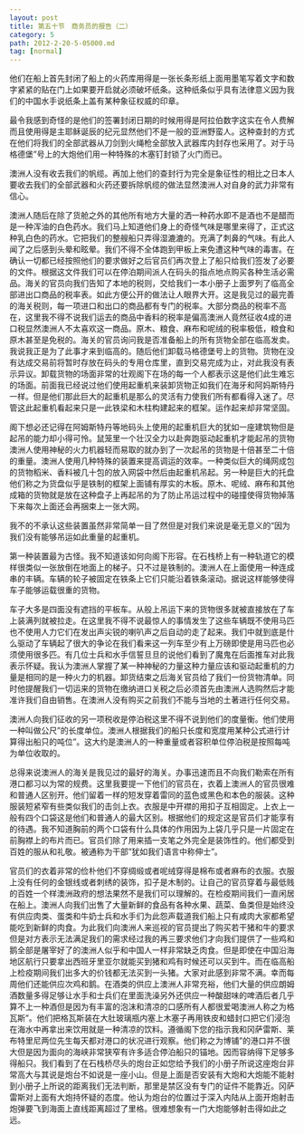 ```yaml
---
layout: post
title: 第五十节　商务员的报告（二）
category: 5
path: 2012-2-20-5-05000.md
tag: [normal]
---
```


他们在船上首先封闭了船上的火药库用得是一张长条形纸上面用墨笔写着文字和数字紧紧的贴在门上如果要开启就必须破坏纸条。这种纸条似乎具有法律意义因为我们的中国水手说纸条上盖有某种象征权威的印章。

最令我感到奇怪的是他们的签署封闭日期的时候用得是阿拉伯数字这实在令人费解而且使用得是主耶稣诞辰的纪元显然他们不是一般的亚洲野蛮人。这种查封的方式在他们将我们的全部武器从刀剑到火绳枪全部放入武器库内封存也采用了。对于马格德堡”号上的大炮他们用一种特殊的木塞钉封锁了火门而已。

澳洲人没有收去我们的帆缆。再加上他们的查封行为完全是象征性的相比之日本人要收去我们的全部武器和火药还要拆除帆缆的做法显然澳洲人对自身的武力非常有信心。

澳洲人随后在除了货舱之外的其他所有地方大量的洒一种药水即不是酒也不是醋而是一种浑油的白色药水。我们马上知道他们身上的奇怪气味是哪里来得了，正式这种乳白色的药水。它把我们的整艘船只弄得湿漉漉的。充满了刺鼻的气味。有此人闻了之后感到头晕和眩晕。我们不得不全体跑到甲板上来免遭这种气味的毒害。在确认一切都已经按照他们的要求做好之后官员们再次登上了船只给我们签发了必要的文件。根据这文件我们可以在停泊期间派人在码头的指点地点购买各种生活必需品。海关的官员向我们告知了本地的税则，交给我们一本小册子上面罗列了临高全部进出口商品的税率表。如此方便公开的做法让人眼界大开。这是我见过的最完善的海关税则，每一项进口和出口的商品都有专门的税率。大部分商品的税率不高在，这里我不得不说我们运去的商品中香料的税率是偏高澳洲人竟然征收4成的进口税显然澳洲人不太喜欢这一商品。原木、粮食、麻布和呢绒的税率极低，粮食和原木甚至是免税的。海关的官员询问我是否准备船上的所有货物全部在临高发卖。我说我正是为了此事才来到临高的。随后他们卸载马格德堡号上的货物。货物在没有达成交易前将暂时存放在码头的专用仓库里，直到交易完成为止，对此我没有表示异议。卸载货物的场面非常的壮观阁下在场的每一个人都表示这是他们此生难忘的场面。前面我已经说过他们使用起重机来装卸货物正如我们在海牙和阿妈斯特丹一样。但是他们那此巨大的起重机是那么的灵活有力使我们所有都看得入迷了。尽管这此起重机看起来只是一此铁梁和木柱构建起来的框架。运作起来却非常坚固。

阁下想必还记得在阿姆斯特丹等地码头上使用的起重机巨大的犹如一座建筑物但是起吊的能力却小得可怜。鼠笼里一个壮汉全力以赴奔跑驱动起重机才能起吊的货物澳洲人使用神秘的火力机器轻而易取的就办到了一次起吊的货物是十倍甚至二十倍的重量。澳洲人使用几种特殊的装置来提高调运的效率。一种类似巨大的绳网成包的货物稻米、香料被几十包的放入网袋中然后由起重机吊起。另一种是巨大的托盘他们称之为货盘似乎是铁制的框架上面铺有厚实的木板。原木、呢绒、麻布和其他成箱的货物就是放在这种盘子上再起吊的为了防止吊运过程中的碰撞使得货物掉落下来每次上面还会再捆束上一张大网。

我不的不承认这些装置虽然非常简单一目了然但是对我们来说是毫无意义的“因为我们没有能够吊运如此重量的起重机。

第一种装置最为古怪。我不知道该如何向阁下形容。在石栈桥上有一种轨道它的模样很类似一张放倒在地面上的梯子。只不过是铁制的。澳洲人在上面使用一种连成串的丰辆。车辆的轮子被固定在铁条上它们只能沿着铁条滚动。据说这样能够使得车子能够运载很重的货物。

车子大多是四面没有遮挡的平板车。从般上吊运下来的货物很多就被直接放在了车上装满列就被拉走。在这里我不得不说最惊人的事情发生了这些车辆既不使用马匹也不使用人力它们在发出声尖锐的喇叭声之后自动的走了起来。我们中就到底是什么驱动了车辆起了很大的争论在我们看来这一列车至少有上万磅即使是用马匹也必须使用很多匹。有几位士兵和水手信誓旦旦的说他们看到了魔鬼在后面推车对此我表示怀疑。我认为澳洲人掌握了某一种神秘的力量这种力量应该和驱动起重机的力量是相同的是一种火力的机器。卸货结束之后海关官员给了我们一份货物清单。同时他提醒我们一切运来的货物在缴纳进口关税之后必须首先由澳洲人选购然后才能准许我们自由销售。在澳洲人没有购买之前我们不能与当地的土著进行任何交易。

澳洲人向我们征收的另一项税收是停泊税这里不得不说到他们的度量衡。他们使用一种叫做公尺”的长度单位。澳洲人根据我们的船只长度和宽度用某种公式进行计算得出船只的吨位”。这大约是澳洲人的一种重量或者容积单位停泊税是按照每吨为单位收取的。

总得来说澳洲人的海关是我见过的最好的海关。办事迅速而且不向我们勒索在所有港口都习以为常的规费。这里我要提一下他们的官员在，衣着上澳洲人的官员很难和普通人区别开。他们留着一样的短发穿着雷同的蓝色或黑色和本色的服装。这种服装短紧窄有些类似我们的击剑上衣。衣服是中开襟的用扣子互相固定。上衣上一般有四个口袋这是他们和普通人的最大区别。根据他们的规定这是官员们才能享有的待遇。我不知道胸前的两个口袋有什么具体的作用因为上袋几乎只是一片固定在前胸襟上的布片而已。官员们除了用来插一支笔之外完全是装饰性的。他们都受到百姓的服从和礼敬。被通称为干部”犹如我们语言中称伸士”。

官员们的衣着非常的俭朴他们不穿绸缎或者呢绒穿得是棉布或者麻布的衣服。衣服上没有任何的金银线或者刺绣的装饰，扣子是木制的。让自己的官员穿着与最低贱的百姓一个样澳洲政府的想法果然不是我们可以理解的。在检疫期间我们一直闲居在船上。澳洲人向我们出售了大量新鲜的食品有各种水果、蔬菜、鱼类但是始终没有供应肉类、蛋类和牛奶士兵和水手们为此怨声载道我们船上只有咸肉大家都希望能吃到新鲜的肉食。为此我们向澳洲人来巡视的官员提出了购买若干猪和牛的要求但是对方表示无法满足我们的需求经过我的再三要求他们才向我们提供了一些鸡和鹅全部是屠宰好了的澳洲人似乎和中国人一样非常缺乏肉食。但是即使在中国沿海地区航行只要拿出西班牙里亚尔就能买到猪和鸡有时候还可以买到牛。而在临高船上检疫期间我们出多大的价钱都无法买到一头猪。大家对此感到非常不满。幸而每周他们还能供应次鸡和鹅。在酒类的供应上澳洲人非常充裕，他们大量的供应朗姆酒数量多得足够让水手和士兵们在里面洗澡另外还供应一种酸甜味的啤酒后者几乎算不上一种酒但是因为有丰富的泡沫和清凉的口感所有人都很爱喝澳洲人称之为格瓦斯”。他们把格瓦斯装在大肚玻璃瓶内塞上木塞子再用铁皮和蜡封口把它们浸泡在海水中再拿出来饮用就是一种清凉的饮料。遵循阁下您的指示我和冈萨雷斯、莱布特里尼两位先生每天都对港口的状况进行观察。他们称之为博铺”的港口并不很大但是因为面向的海峡非常狭窄有许多适合停泊船只的锚地。因而容纳得下足够多得船只。我们看到了在石栈桥尽头的炮台正如您给予我们的小册子所说这座炮台非常高大与其说是炮台不如说是一座小山。但是上面是否安装有大炮和大炮能不能射到小册子上所说的距离我们无法判断，那里是禁区没有专门的证件不能靠近。冈萨雷斯对上面有大炮持怀疑的态度。他认为炮台的位置过于深入内陆从上面开炮射击炮弹要飞到海面上直线距离超过了里格。很难想象有一门大炮能够射击得如此之远。